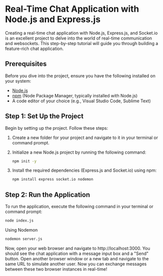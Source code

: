 # Real-Time Chat Application with Node.js and Express.js

Creating a real-time chat application with Node.js, Express.js, and Socket.io is an excellent project to delve into the world of real-time communication and websockets. This step-by-step tutorial will guide you through building a feature-rich chat application.

## Prerequisites

Before you dive into the project, ensure you have the following installed on your system:

- [Node.js](https://nodejs.org)
- [npm](https://www.npmjs.com/) (Node Package Manager, typically installed with Node.js)
- A code editor of your choice (e.g., Visual Studio Code, Sublime Text)

## Step 1: Set Up the Project

Begin by setting up the project. Follow these steps:

1. Create a new folder for your project and navigate to it in your terminal or command prompt.

2. Initialize a new Node.js project by running the following command:

   ```bash
   npm init -y
   ```

3. Install the required dependencies (Express.js and Socket.io) using npm:

   ```bash
   npm install express socket.io nodemon
   ```

## Step 2: Run the Application

To run the application, execute the following command in your terminal or command prompt:

```bash
node index.js
```

Using Nodemon
```bash
nodemon server.js
```

Now, open your web browser and navigate to http://localhost:3000. You should see the chat application with a message input box and a "Send" button. Open another browser window or a new tab and navigate to the same URL to simulate another user. Now you can exchange messages between these two browser instances in real-time!


